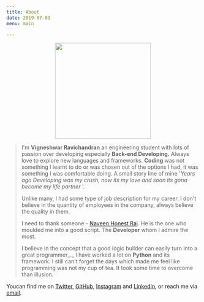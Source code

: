 ```yaml
---
title: About
date: 2019-07-09
menu: main

---
```

<p align="center">
<img width="250" height="250" src="https://lh3.googleusercontent.com/DBsqhDXuV1vHZ0wOQsc_GW2iwX1VbUd-2G7uciUQRxIXfAxgpyruC0U0UPm_ZeowsIDtZQ65lcAt">
</p>

> I'm **Vigneshwar Ravichandran** an engineering student with lots of passion over developing especially **Back-end Developing.** Always love to explore new languages and frameworks. **Coding** was not something I learnt to do or was chosen out of the options I had, it was something I was comfortable doing. A small story line of mine '_Years ago Developing was my crush, now its my love and soon its gona become my life partner_ '.
>
> Unlike many, I had some type of job description for my career. I don't believe in the quantity of employees in the company, always believe the quality in them.
>
> I need to thank someone - [Naveen Honest Raj](https://naveenhonestraj.in/). He is the one who moulded me into a good script. The **Developer** whom I admire the most.
>
> I believe in the concept that a good logic builder can easily turn into a great programmer_._ I have worked a lot on **Python** and its framework. I still can't forget the days which made me feel like programming was not my cup of tea. It took some time to overcome than illusion.

Youcan find me on [Twitter](https://twitter.com/vigneshwar1998), [GitHub](https://github.com/VigneshwarRavichandran), [Instagram](https://www.instagram.com/vigneshwarravichandran/) and [LinkedIn](https://www.linkedin.com/in/vigneshwarravichandran/), or reach me via [email](mailto:vigneshwarravichandran@gmail.com).